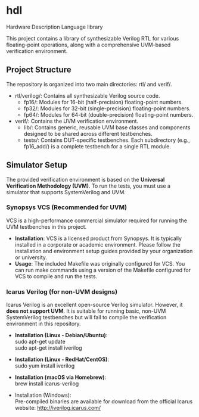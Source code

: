 # hdl

Hardware Description Language library

This project contains a library of synthesizable Verilog RTL for various floating-point operations, along with a comprehensive UVM-based verification environment.

## **Project Structure**

The repository is organized into two main directories: rtl/ and verif/.

* rtl/verilog/: Contains all synthesizable Verilog source code.  
  * fp16/: Modules for 16-bit (half-precision) floating-point numbers.  
  * fp32/: Modules for 32-bit (single-precision) floating-point numbers.  
  * fp64/: Modules for 64-bit (double-precision) floating-point numbers.  
* verif/: Contains the UVM verification environment.  
  * lib/: Contains generic, reusable UVM base classes and components designed to be shared across different testbenches.  
  * tests/: Contains DUT-specific testbenches. Each subdirectory (e.g., fp16\_add/) is a complete testbench for a single RTL module.

## **Simulator Setup**

The provided verification environment is based on the **Universal Verification Methodology (UVM)**. To run the tests, you must use a simulator that supports SystemVerilog and UVM.

### **Synopsys VCS (Recommended for UVM)**

VCS is a high-performance commercial simulator required for running the UVM testbenches in this project.

* **Installation**: VCS is a licensed product from Synopsys. It is typically installed in a corporate or academic environment. Please follow the installation and environment setup guides provided by your organization or university.  
* **Usage**: The included Makefile was originally configured for VCS. You can run make commands using a version of the Makefile configured for VCS to compile and run the tests.

### **Icarus Verilog (for non-UVM designs)**

Icarus Verilog is an excellent open-source Verilog simulator. However, it **does not support UVM**. It is suitable for running basic, non-UVM SystemVerilog testbenches but will fail to compile the verification environment in this repository.

* **Installation (Linux \- Debian/Ubuntu)**:  
  sudo apt-get update  
  sudo apt-get install iverilog

* **Installation (Linux \- RedHat/CentOS)**:  
  sudo yum install iverilog

* **Installation (macOS via Homebrew)**:  
  brew install icarus-verilog

* Installation (Windows):  
  Pre-compiled binaries are available for download from the official Icarus website: <http://iverilog.icarus.com/>
